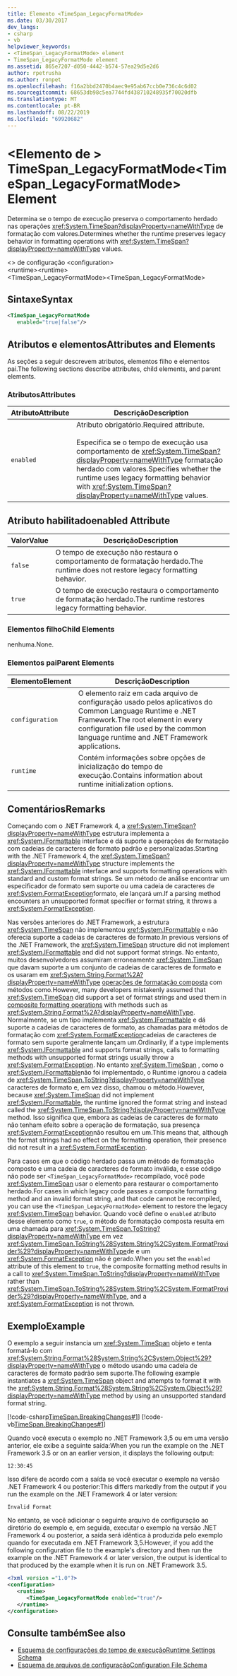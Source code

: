 ```yaml
---
title: Elemento <TimeSpan_LegacyFormatMode>
ms.date: 03/30/2017
dev_langs:
- csharp
- vb
helpviewer_keywords:
- <TimeSpan_LegacyFormatMode> element
- TimeSpan_LegacyFormatMode element
ms.assetid: 865e7207-d050-4442-b574-57ea29d5e2d6
author: rpetrusha
ms.author: ronpet
ms.openlocfilehash: f16a2bbd2470b4aec9e95ab67ccb0e736c4c6d02
ms.sourcegitcommit: 68653db98c5ea7744fd438710248935f70020dfb
ms.translationtype: MT
ms.contentlocale: pt-BR
ms.lasthandoff: 08/22/2019
ms.locfileid: "69920682"
---
```

# <a name="timespan_legacyformatmode-element"></a><span data-ttu-id="11996-102">\<Elemento de > TimeSpan_LegacyFormatMode</span><span class="sxs-lookup"><span data-stu-id="11996-102">\<TimeSpan_LegacyFormatMode> Element</span></span>

<span data-ttu-id="11996-103">Determina se o tempo de execução preserva o comportamento herdado nas operações <xref:System.TimeSpan?displayProperty=nameWithType> de formatação com valores.</span><span class="sxs-lookup"><span data-stu-id="11996-103">Determines whether the runtime preserves legacy behavior in formatting operations with <xref:System.TimeSpan?displayProperty=nameWithType> values.</span></span>

<span data-ttu-id="11996-104">\<> de configuração </span><span class="sxs-lookup"><span data-stu-id="11996-104">\<configuration></span></span>\
<span data-ttu-id="11996-105">\<runtime></span><span class="sxs-lookup"><span data-stu-id="11996-105">\<runtime></span></span>\
<span data-ttu-id="11996-106">\<TimeSpan_LegacyFormatMode></span><span class="sxs-lookup"><span data-stu-id="11996-106">\<TimeSpan_LegacyFormatMode></span></span>

## <a name="syntax"></a><span data-ttu-id="11996-107">Sintaxe</span><span class="sxs-lookup"><span data-stu-id="11996-107">Syntax</span></span>

```xml
<TimeSpan_LegacyFormatMode
   enabled="true|false"/>
```

## <a name="attributes-and-elements"></a><span data-ttu-id="11996-108">Atributos e elementos</span><span class="sxs-lookup"><span data-stu-id="11996-108">Attributes and Elements</span></span>

<span data-ttu-id="11996-109">As seções a seguir descrevem atributos, elementos filho e elementos pai.</span><span class="sxs-lookup"><span data-stu-id="11996-109">The following sections describe attributes, child elements, and parent elements.</span></span>

### <a name="attributes"></a><span data-ttu-id="11996-110">Atributos</span><span class="sxs-lookup"><span data-stu-id="11996-110">Attributes</span></span>

|<span data-ttu-id="11996-111">Atributo</span><span class="sxs-lookup"><span data-stu-id="11996-111">Attribute</span></span>|<span data-ttu-id="11996-112">Descrição</span><span class="sxs-lookup"><span data-stu-id="11996-112">Description</span></span>|
|---------------|-----------------|
|`enabled`|<span data-ttu-id="11996-113">Atributo obrigatório.</span><span class="sxs-lookup"><span data-stu-id="11996-113">Required attribute.</span></span><br /><br /> <span data-ttu-id="11996-114">Especifica se o tempo de execução usa comportamento de <xref:System.TimeSpan?displayProperty=nameWithType> formatação herdado com valores.</span><span class="sxs-lookup"><span data-stu-id="11996-114">Specifies whether the runtime uses legacy formatting behavior with <xref:System.TimeSpan?displayProperty=nameWithType> values.</span></span>|

## <a name="enabled-attribute"></a><span data-ttu-id="11996-115">Atributo habilitado</span><span class="sxs-lookup"><span data-stu-id="11996-115">enabled Attribute</span></span>

|<span data-ttu-id="11996-116">Valor</span><span class="sxs-lookup"><span data-stu-id="11996-116">Value</span></span>|<span data-ttu-id="11996-117">Descrição</span><span class="sxs-lookup"><span data-stu-id="11996-117">Description</span></span>|
|-----------|-----------------|
|`false`|<span data-ttu-id="11996-118">O tempo de execução não restaura o comportamento de formatação herdado.</span><span class="sxs-lookup"><span data-stu-id="11996-118">The runtime does not restore legacy formatting behavior.</span></span>|
|`true`|<span data-ttu-id="11996-119">O tempo de execução restaura o comportamento de formatação herdado.</span><span class="sxs-lookup"><span data-stu-id="11996-119">The runtime restores legacy formatting behavior.</span></span>|

### <a name="child-elements"></a><span data-ttu-id="11996-120">Elementos filho</span><span class="sxs-lookup"><span data-stu-id="11996-120">Child Elements</span></span>

<span data-ttu-id="11996-121">nenhuma.</span><span class="sxs-lookup"><span data-stu-id="11996-121">None.</span></span>

### <a name="parent-elements"></a><span data-ttu-id="11996-122">Elementos pai</span><span class="sxs-lookup"><span data-stu-id="11996-122">Parent Elements</span></span>

|<span data-ttu-id="11996-123">Elemento</span><span class="sxs-lookup"><span data-stu-id="11996-123">Element</span></span>|<span data-ttu-id="11996-124">Descrição</span><span class="sxs-lookup"><span data-stu-id="11996-124">Description</span></span>|
|-------------|-----------------|
|`configuration`|<span data-ttu-id="11996-125">O elemento raiz em cada arquivo de configuração usado pelos aplicativos do Common Language Runtime e .NET Framework.</span><span class="sxs-lookup"><span data-stu-id="11996-125">The root element in every configuration file used by the common language runtime and .NET Framework applications.</span></span>|
|`runtime`|<span data-ttu-id="11996-126">Contém informações sobre opções de inicialização do tempo de execução.</span><span class="sxs-lookup"><span data-stu-id="11996-126">Contains information about runtime initialization options.</span></span>|

## <a name="remarks"></a><span data-ttu-id="11996-127">Comentários</span><span class="sxs-lookup"><span data-stu-id="11996-127">Remarks</span></span>

<span data-ttu-id="11996-128">Começando com o .NET Framework 4, a <xref:System.TimeSpan?displayProperty=nameWithType> estrutura implementa a <xref:System.IFormattable> interface e dá suporte a operações de formatação com cadeias de caracteres de formato padrão e personalizadas.</span><span class="sxs-lookup"><span data-stu-id="11996-128">Starting with the .NET Framework 4, the <xref:System.TimeSpan?displayProperty=nameWithType> structure implements the <xref:System.IFormattable> interface and supports formatting operations with standard and custom format strings.</span></span> <span data-ttu-id="11996-129">Se um método de análise encontrar um especificador de formato sem suporte ou uma cadeia de caracteres de <xref:System.FormatException>formato, ele lançará um.</span><span class="sxs-lookup"><span data-stu-id="11996-129">If a parsing method encounters an unsupported format specifier or format string, it throws a <xref:System.FormatException>.</span></span>

<span data-ttu-id="11996-130">Nas versões anteriores do .NET Framework, a estrutura <xref:System.TimeSpan> não implementou <xref:System.IFormattable> e não oferecia suporte a cadeias de caracteres de formato.</span><span class="sxs-lookup"><span data-stu-id="11996-130">In previous versions of the .NET Framework, the <xref:System.TimeSpan> structure did not implement <xref:System.IFormattable> and did not support format strings.</span></span> <span data-ttu-id="11996-131">No entanto, muitos desenvolvedores assumiram erroneamente <xref:System.TimeSpan> que davam suporte a um conjunto de cadeias de caracteres de formato e os usaram em <xref:System.String.Format%2A?displayProperty=nameWithType> [operações de formatação composta](../../../../standard/base-types/composite-formatting.md) com métodos como.</span><span class="sxs-lookup"><span data-stu-id="11996-131">However, many developers mistakenly assumed that <xref:System.TimeSpan> did support a set of format strings and used them in [composite formatting operations](../../../../standard/base-types/composite-formatting.md) with methods such as <xref:System.String.Format%2A?displayProperty=nameWithType>.</span></span> <span data-ttu-id="11996-132">Normalmente, se um tipo implementa <xref:System.IFormattable> e dá suporte a cadeias de caracteres de formato, as chamadas para métodos de formatação com <xref:System.FormatException>cadeias de caracteres de formato sem suporte geralmente lançam um.</span><span class="sxs-lookup"><span data-stu-id="11996-132">Ordinarily, if a type implements <xref:System.IFormattable> and supports format strings, calls to formatting methods with unsupported format strings usually throw a <xref:System.FormatException>.</span></span> <span data-ttu-id="11996-133">No entanto <xref:System.TimeSpan> , como o <xref:System.IFormattable>não foi implementado, o Runtime ignorou a cadeia de <xref:System.TimeSpan.ToString?displayProperty=nameWithType> caracteres de formato e, em vez disso, chamou o método.</span><span class="sxs-lookup"><span data-stu-id="11996-133">However, because <xref:System.TimeSpan> did not implement <xref:System.IFormattable>, the runtime ignored the format string and instead called the <xref:System.TimeSpan.ToString?displayProperty=nameWithType> method.</span></span> <span data-ttu-id="11996-134">Isso significa que, embora as cadeias de caracteres de formato não tenham efeito sobre a operação de formatação, sua presença <xref:System.FormatException>não resultou em um.</span><span class="sxs-lookup"><span data-stu-id="11996-134">This means that, although the format strings had no effect on the formatting operation, their presence did not result in a <xref:System.FormatException>.</span></span>

<span data-ttu-id="11996-135">Para casos em que o código herdado passa um método de formatação composto e uma cadeia de caracteres de formato inválida, e esse código não pode ser `<TimeSpan_LegacyFormatMode>` recompilado, você pode <xref:System.TimeSpan> usar o elemento para restaurar o comportamento herdado.</span><span class="sxs-lookup"><span data-stu-id="11996-135">For cases in which legacy code passes a composite formatting method and an invalid format string, and that code cannot be recompiled, you can use the `<TimeSpan_LegacyFormatMode>` element to restore the legacy <xref:System.TimeSpan> behavior.</span></span> <span data-ttu-id="11996-136">Quando você define o `enabled` atributo desse elemento como `true`, o método de formatação composta resulta em uma chamada para <xref:System.TimeSpan.ToString?displayProperty=nameWithType> em vez <xref:System.TimeSpan.ToString%28System.String%2CSystem.IFormatProvider%29?displayProperty=nameWithType>de e um <xref:System.FormatException> não é gerado.</span><span class="sxs-lookup"><span data-stu-id="11996-136">When you set the `enabled` attribute of this element to `true`, the composite formatting method results in a call to <xref:System.TimeSpan.ToString?displayProperty=nameWithType> rather than <xref:System.TimeSpan.ToString%28System.String%2CSystem.IFormatProvider%29?displayProperty=nameWithType>, and a <xref:System.FormatException> is not thrown.</span></span>

## <a name="example"></a><span data-ttu-id="11996-137">Exemplo</span><span class="sxs-lookup"><span data-stu-id="11996-137">Example</span></span>

<span data-ttu-id="11996-138">O exemplo a seguir instancia um <xref:System.TimeSpan> objeto e tenta formatá-lo com <xref:System.String.Format%28System.String%2CSystem.Object%29?displayProperty=nameWithType> o método usando uma cadeia de caracteres de formato padrão sem suporte.</span><span class="sxs-lookup"><span data-stu-id="11996-138">The following example instantiates a <xref:System.TimeSpan> object and attempts to format it with the <xref:System.String.Format%28System.String%2CSystem.Object%29?displayProperty=nameWithType> method by using an unsupported standard format string.</span></span>

[!code-csharp[TimeSpan.BreakingChanges#1](../../../../../samples/snippets/csharp/VS_Snippets_CLR/timespan.breakingchanges/cs/legacyformatmode1.cs#1)]
[!code-vb[TimeSpan.BreakingChanges#1](../../../../../samples/snippets/visualbasic/VS_Snippets_CLR/timespan.breakingchanges/vb/legacyformatmode1.vb#1)]

<span data-ttu-id="11996-139">Quando você executa o exemplo no .NET Framework 3,5 ou em uma versão anterior, ele exibe a seguinte saída:</span><span class="sxs-lookup"><span data-stu-id="11996-139">When you run the example on the .NET Framework 3.5 or on an earlier version, it displays the following output:</span></span>

```
12:30:45
```

<span data-ttu-id="11996-140">Isso difere de acordo com a saída se você executar o exemplo na versão .NET Framework 4 ou posterior:</span><span class="sxs-lookup"><span data-stu-id="11996-140">This differs markedly from the output if you run the example on the .NET Framework 4 or later version:</span></span>

```
Invalid Format
```

<span data-ttu-id="11996-141">No entanto, se você adicionar o seguinte arquivo de configuração ao diretório do exemplo e, em seguida, executar o exemplo na versão .NET Framework 4 ou posterior, a saída será idêntica à produzida pelo exemplo quando for executada em .NET Framework 3,5.</span><span class="sxs-lookup"><span data-stu-id="11996-141">However, if you add the following configuration file to the example's directory and then run the example on the .NET Framework 4 or later version, the output is identical to that produced by the example when it is run on .NET Framework 3.5.</span></span>

```xml
<?xml version ="1.0"?>
<configuration>
   <runtime>
      <TimeSpan_LegacyFormatMode enabled="true"/>
   </runtime>
</configuration>
```

## <a name="see-also"></a><span data-ttu-id="11996-142">Consulte também</span><span class="sxs-lookup"><span data-stu-id="11996-142">See also</span></span>

- [<span data-ttu-id="11996-143">Esquema de configurações do tempo de execução</span><span class="sxs-lookup"><span data-stu-id="11996-143">Runtime Settings Schema</span></span>](index.md)
- [<span data-ttu-id="11996-144">Esquema de arquivos de configuração</span><span class="sxs-lookup"><span data-stu-id="11996-144">Configuration File Schema</span></span>](../index.md)
